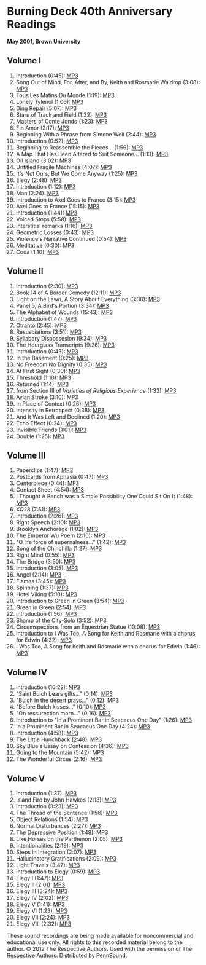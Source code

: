 Burning Deck 40th Anniversary Readings
======================================

  
**May 2001, Brown University**  
  

Volume I
--------

1.  introduction (0:45): [MP3](http://media.sas.upenn.edu/pennsound/authors/Gizzi-P/Burning-Deck/Gizzi-Peter_01_Introduction_Burning-Deck-40th-Anniversary_Vol-I_Providence_05-2001.mp3)
2.  Song Out of Mind, For, After, and By, Keith and Rosmarie Waldrop (3:08): [MP3](http://media.sas.upenn.edu/pennsound/authors/Gizzi-P/Burning-Deck/Gizzi-Peter_02_Song-Out-Of-Mind_Burning-Deck-40th-Anniversary_Vol-I_Providence_05-2001.mp3)
3.  Tous Les Matins Du Monde (1:19): [MP3](http://media.sas.upenn.edu/pennsound/authors/Gizzi-P/Burning-Deck/Gizzi-Peter_03_Tous-Les-Matins-Du-Monde_Burning-Deck-40th-Anniversary_Vol-I_Providence_05-2001.mp3)
4.  Lonely Tylenol (1:06): [MP3](http://media.sas.upenn.edu/pennsound/authors/Gizzi-P/Burning-Deck/Gizzi-Peter_04_Lonely-Tylenol_Burning-Deck-40th-Anniversary_Vol-I_Providence_05-2001.mp3)
5.  Ding Repair (5:07): [MP3](http://media.sas.upenn.edu/pennsound/authors/Gizzi-P/Burning-Deck/Gizzi-Peter_05_Ding-Repair_Burning-Deck-40th-Anniversary_Vol-I_Providence_05-2001.mp3)
6.  Stars of Track and Field (1:32): [MP3](http://media.sas.upenn.edu/pennsound/authors/Gizzi-P/Burning-Deck/Gizzi-Peter_06_Stars-Of-Track-And-Field_Burning-Deck-40th-Anniversary_Vol-I_Providence_05-2001.mp3)
7.  Masters of Conte Jondo (1:23): [MP3](http://media.sas.upenn.edu/pennsound/authors/Gizzi-P/Burning-Deck/Gizzi-Peter_07_Masters-Of-The-Conte-Jondo_Burning-Deck-40th-Anniversary_Vol-I_Providence_05-2001.mp3)
8.  Fin Amor (2:17): [MP3](http://media.sas.upenn.edu/pennsound/authors/Gizzi-P/Burning-Deck/Gizzi-Peter_08_Fin-Amor_Burning-Deck-40th-Anniversary_Vol-I_Providence_05-2001.mp3)
9.  Beginning With a Phrase from Simone Weil (2:44): [MP3](http://media.sas.upenn.edu/pennsound/authors/Gizzi-P/Burning-Deck/Gizzi-Peter_09_Beginning-With-A-Phrase-From-Simone-Weil_Burning-Deck-40th-Anniversary_Vol-I_Providence_05-2001.mp3)
10. introduction (0:52): [MP3](http://media.sas.upenn.edu/pennsound/authors/Johnson-Margaret/Burning-Deck/Johnson-Margaret_10_Introduction_Burning-Deck-40th-Anniversary_Vol-I_Providence_05-2001.mp3)
11. Beginning to Reassemble the Pieces... (1:56): [MP3](http://media.sas.upenn.edu/pennsound/authors/Johnson-Margaret/Burning-Deck/Johnson-Margaret_11_Beginning-To-Reassemble-The-Pieces_Burning-Deck-40th-Anniversary_Vol-I_Providence_05-2001.mp3)
12. A Map That Has Been Altered to Suit Someone... (1:13): [MP3](http://media.sas.upenn.edu/pennsound/authors/Johnson-Margaret/Burning-Deck/Johnson-Margaret_12_A-Map-That-Has-Been-Altered_Burning-Deck-40th-Anniversary_Vol-I_Providence_05-2001.mp3)
13. Oil Island (3:02): [MP3](http://media.sas.upenn.edu/pennsound/authors/Johnson-Margaret/Burning-Deck/Johnson-Margaret_13_Oil-Island_Burning-Deck-40th-Anniversary_Vol-I_Providence_05-2001.mp3)
14. Untitled Fragile Machines (4:07): [MP3](http://media.sas.upenn.edu/pennsound/authors/Johnson-Margaret/Burning-Deck/Johnson-Margaret_14_Untitled-Fragile-Machines_Burning-Deck-40th-Anniversary_Vol-I_Providence_05-2001.mp3)
15. It's Not Ours, But We Come Anyway (1:25): [MP3](http://media.sas.upenn.edu/pennsound/authors/Johnson-Margaret/Burning-Deck/Johnson-Margaret_15_Its-Not-Ours-But-We-Come-Anyway_Burning-Deck-40th-Anniversary_Vol-I_Providence_05-2001.mp3)
16. Elegy (2:48): [MP3](http://media.sas.upenn.edu/pennsound/authors/Johnson-Margaret/Burning-Deck/Johnson-Margaret_16_Elegy_Burning-Deck-40th-Anniversary_Vol-I_Providence_05-2001.mp3)
17. introduction (1:12): [MP3](http://media.sas.upenn.edu/pennsound/authors/Ahern/Burning-Deck/Ahern-Tom_17_Introduction_Burning-Deck-40th-Anniversary_Vol-I_Providence_05-2001.mp3)
18. Man (2:24): [MP3](http://media.sas.upenn.edu/pennsound/authors/Ahern/Burning-Deck/Ahern-Tom_18_Man_Burning-Deck-40th-Anniversary_Vol-I_Providence_05-2001.mp3)
19. introduction to Axel Goes to France (3:15): [MP3](http://media.sas.upenn.edu/pennsound/authors/Ahern/Burning-Deck/Ahern-Tom_19_Introduction-To-Axel-Goes-To-France_Burning-Deck-40th-Anniversary_Vol-I_Providence_05-2001.mp3)
20. Axel Goes to France (15:15): [MP3](http://media.sas.upenn.edu/pennsound/authors/Ahern/Burning-Deck/Ahern-Tom_20_Axel-Goes-To-France_Burning-Deck-40th-Anniversary_Vol-I_Providence_05-2001.mp3)
21. introduction (1:44): [MP3](http://media.sas.upenn.edu/pennsound/authors/Gander/Burning-Deck/Gander-Forrest_21_Introduction_Burning-Deck-40th-Anniversary_Vol-I_Providence_05-2001.mp3)
22. Voiced Stops (5:58): [MP3](http://media.sas.upenn.edu/pennsound/authors/Gander/Burning-Deck/Gander-Forrest_22_Voiced-Stops_Burning-Deck-40th-Anniversary_Vol-I_Providence_05-2001.mp3)
23. interstitial remarks (1:16): [MP3](http://media.sas.upenn.edu/pennsound/authors/Gander/Burning-Deck/Gander-Forrest_23_Interstitial-Remarks_Burning-Deck-40th-Anniversary_Vol-I_Providence_05-2001.mp3)
24. Geometric Losses (0:43): [MP3](http://media.sas.upenn.edu/pennsound/authors/Gander/Burning-Deck/Gander-Forrest_24_Geometric-Losses_Burning-Deck-40th-Anniversary_Vol-I_Providence_05-2001.mp3)
25. Violence's Narrative Continued (0:54): [MP3](http://media.sas.upenn.edu/pennsound/authors/Gander/Burning-Deck/Gander-Forrest_25_Violences-Narrative-Continued_Burning-Deck-40th-Anniversary_Vol-I_Providence_05-2001.mp3)
26. Meditative (0:30): [MP3](http://media.sas.upenn.edu/pennsound/authors/Gander/Burning-Deck/Gander-Forrest_26_Meditative_Burning-Deck-40th-Anniversary_Vol-I_Providence_05-2001.mp3)
27. Coda (1:10): [MP3](http://media.sas.upenn.edu/pennsound/authors/Gander/Burning-Deck/Gander-Forrest_27_Coda_Burning-Deck-40th-Anniversary_Vol-I_Providence_05-2001.mp3)

Volume II
---------

1.  introduction (2:30): [MP3](http://media.sas.upenn.edu/pennsound/authors/Hejinian/Burning-Deck/Hejinian-Lyn_01_Introduction_Burning-Deck-40th-Anniversary-Vol-II_Providence_05-2001.mp3)
2.  Book 14 of A Border Comedy (12:11): [MP3](http://media.sas.upenn.edu/pennsound/authors/Hejinian/Burning-Deck/Hejinian-Lyn_02_Book-14-A-Border-Comedy_Burning-Deck-40th-Anniversary-Vol-II_Providence_05-2001.mp3)
3.  Light on the Lawn, A Story About Everything (3:36): [MP3](http://media.sas.upenn.edu/pennsound/authors/McMorris/Burning-Deck/McMorris-Mark_03_Light-On-The-Lawn_Burning-Deck-40th-Anniversary-Vol-II_Providence_05-2001.mp3)
4.  Panel 5, A Bird's Portion (3:34): [MP3](http://media.sas.upenn.edu/pennsound/authors/McMorris/Burning-Deck/McMorris-Mark_04_Panel-5-A-Birds-Portion_Burning-Deck-40th-Anniversary-Vol-II_Providence_05-2001.mp3)
5.  The Alphabet of Wounds (15:43): [MP3](http://media.sas.upenn.edu/pennsound/authors/McMorris/Burning-Deck/McMorris-Mark_05_The-Alphabet-Of-Wounds_Burning-Deck-40th-Anniversary-Vol-II_Providence_05-2001.mp3)
6.  introduction (1:47): [MP3](http://media.sas.upenn.edu/pennsound/authors/Gevirtz/Burning-Deck/Gevirtz-Susan_06_Introduction_Burning-Deck-40th-Anniversary-Vol-II_Providence_05-2001.mp3)
7.  Otranto (2:45): [MP3](http://media.sas.upenn.edu/pennsound/authors/Gevirtz/Burning-Deck/Gevirtz-Susan_07_Otranto_Burning-Deck-40th-Anniversary-Vol-II_Providence_05-2001.mp3)
8.  Resusciations (3:51): [MP3](http://media.sas.upenn.edu/pennsound/authors/Gevirtz/Burning-Deck/Gevirtz-Susan_08_Resuscitations_Burning-Deck-40th-Anniversary-Vol-II_Providence_05-2001.mp3)
9.  Syllabary Dispossesion (9:34): [MP3](http://media.sas.upenn.edu/pennsound/authors/Gevirtz/Burning-Deck/Gevirtz-Susan_09_Syllabary-Dispossesion_Burning-Deck-40th-Anniversary-Vol-II_Providence_05-2001.mp3)
10. The Hourglass Transcripts (9:26): [MP3](http://media.sas.upenn.edu/pennsound/authors/Gevirtz/Burning-Deck/Gevirtz-Susan_10_The-Hourglass-Transcripts_Burning-Deck-40th-Anniversary-Vol-II_Providence_05-2001.mp3)
11. introduction (0:43): [MP3](http://media.sas.upenn.edu/pennsound/authors/Ragosta/Burning-Deck/Ragosta-Ray_11_Introduction_Burning-Deck-40th-Anniversary-Vol-II_Providence_05-2001.mp3)
12. In the Basement (0:25): [MP3](http://media.sas.upenn.edu/pennsound/authors/Ragosta/Burning-Deck/Ragosta-Ray_12_In-The-Basement_Burning-Deck-40th-Anniversary-Vol-II_Providence_05-2001.mp3)
13. No Freedom No Dignity (0:35): [MP3](http://media.sas.upenn.edu/pennsound/authors/Ragosta/Burning-Deck/Ragosta-Ray_13_No-Freedom-No-Dignity_Burning-Deck-40th-Anniversary-Vol-II_Providence_05-2001.mp3)
14. At First Sight (0:30): [MP3](http://media.sas.upenn.edu/pennsound/authors/Ragosta/Burning-Deck/Ragosta-Ray_14_At-First-Sight_Burning-Deck-40th-Anniversary-Vol-II_Providence_05-2001.mp3)
15. Threshold (1:10): [MP3](http://media.sas.upenn.edu/pennsound/authors/Ragosta/Burning-Deck/Ragosta-Ray_15_Threshold_Burning-Deck-40th-Anniversary-Vol-II_Providence_05-2001.mp3)
16. Returned (1:14): [MP3](http://media.sas.upenn.edu/pennsound/authors/Ragosta/Burning-Deck/Ragosta-Ray_16_Returned_Burning-Deck-40th-Anniversary-Vol-II_Providence_05-2001.mp3)
17. from Section III of *Varieties of Religious Experience* (1:33): [MP3](http://media.sas.upenn.edu/pennsound/authors/Ragosta/Burning-Deck/Ragosta-Ray_17_From-Section-III_Burning-Deck-40th-Anniversary-Vol-II_Providence_05-2001.mp3)
18. Avian Stroke (3:10): [MP3](http://media.sas.upenn.edu/pennsound/authors/Ragosta/Burning-Deck/Ragosta-Ray_18_Avian-Stroke_Burning-Deck-40th-Anniversary-Vol-II_Providence_05-2001.mp3)
19. In Place of Context (0:26): [MP3](http://media.sas.upenn.edu/pennsound/authors/Ragosta/Burning-Deck/Ragosta-Ray_19_In-Place-Of-Context_Burning-Deck-40th-Anniversary-Vol-II_Providence_05-2001.mp3)
20. Intensity in Retrospect (0:38): [MP3](http://media.sas.upenn.edu/pennsound/authors/Ragosta/Burning-Deck/Ragosta-Ray_20_Intensity-In-Retrospect_Burning-Deck-40th-Anniversary-Vol-II_Providence_05-2001.mp3)
21. And It Was Left and Declined (1:20): [MP3](http://media.sas.upenn.edu/pennsound/authors/Ragosta/Burning-Deck/Ragosta-Ray_21_And-It-Was-Left-And-Declined_Burning-Deck-40th-Anniversary-Vol-II_Providence_05-2001.mp3)
22. Echo Effect (0:24): [MP3](http://media.sas.upenn.edu/pennsound/authors/Ragosta/Burning-Deck/Ragosta-Ray_22_Echo-Effect_Burning-Deck-40th-Anniversary-Vol-II_Providence_05-2001.mp3)
23. Invisible Friends (1:01): [MP3](http://media.sas.upenn.edu/pennsound/authors/Ragosta/Burning-Deck/Ragosta-Ray_23_Invisible-Friends_Burning-Deck-40th-Anniversary-Vol-II_Providence_05-2001.mp3)
24. Double (1:25): [MP3](http://media.sas.upenn.edu/pennsound/authors/Ragosta/Burning-Deck/Ragosta-Ray_24_Double_Burning-Deck-40th-Anniversary-Vol-II_Providence_05-2001.mp3)

Volume III
----------

1.  Paperclips (1:47): [MP3](http://media.sas.upenn.edu/pennsound/authors/Martenson/Burning-Deck/Martenson-Jennifer_01_Paperclips_Burning-Deck-40th-Anniversary_Volume-III_Providence_05-2001.mp3)
2.  Postcards from Aphasia (0:47): [MP3](http://media.sas.upenn.edu/pennsound/authors/Martenson/Burning-Deck/Martenson-Jennifer_02_Postcard-From-Aphasia_Burning-Deck-40th-Anniversary_Volume-III_Providence_05-2001.mp3)
3.  Centerpiece (0:44): [MP3](http://media.sas.upenn.edu/pennsound/authors/Martenson/Burning-Deck/Martenson-Jennifer_03_Centerpiece_Burning-Deck-40th-Anniversary_Volume-III_Providence_05-2001.mp3)
4.  Contact Sheet (4:54): [MP3](http://media.sas.upenn.edu/pennsound/authors/Martenson/Burning-Deck/Martenson-Jennifer_04_Contact-Sheet_Burning-Deck-40th-Anniversary_Volume-III_Providence_05-2001.mp3)
5.  I Thought A Bench was a Simple Possibility One Could Sit On It (1:48): [MP3](http://media.sas.upenn.edu/pennsound/authors/Martenson/Burning-Deck/Martenson-Jennifer_05_I-Thought-A-Bench_Burning-Deck-40th-Anniversary_Volume-III_Providence_05-2001.mp3)
6.  XQ28 (7:51): [MP3](http://media.sas.upenn.edu/pennsound/authors/Martenson/Burning-Deck/Martenson-Jennifer_06_XQ28_Burning-Deck-40th-Anniversary_Volume-III_Providence_05-2001.mp3)
7.  introduction (2:26): [MP3](http://media.sas.upenn.edu/pennsound/authors/Jarnot/Burning-Deck/Jarnot-Lisa_07_Introduction_Burning-Deck-40th-Anniversary_Volume-III_Providence_05-2001.mp3)
8.  Right Speech (2:10): [MP3](http://media.sas.upenn.edu/pennsound/authors/Jarnot/Burning-Deck/Jarnot-Lisa_08_Right-Speech_Burning-Deck-40th-Anniversary_Volume-III_Providence_05-2001.mp3)
9.  Brooklyn Anchorage (1:02): [MP3](http://media.sas.upenn.edu/pennsound/authors/Jarnot/Burning-Deck/Jarnot-Lisa_09_Brooklyn-Anchorage_Burning-Deck-40th-Anniversary_Volume-III_Providence_05-2001.mp3)
10. The Emperor Wu Poem (2:10): [MP3](http://media.sas.upenn.edu/pennsound/authors/Jarnot/Burning-Deck/Jarnot-Lisa_10_The-Emperor-Wu-Poem_Burning-Deck-40th-Anniversary_Volume-III_Providence_05-2001.mp3)
11. "O life force of supernalness..." (1:42): [MP3](http://media.sas.upenn.edu/pennsound/authors/Jarnot/Burning-Deck/Jarnot-Lisa_11_O-Life-Force_Burning-Deck-40th-Anniversary_Volume-III_Providence_05-2001.mp3)
12. Song of the Chinchilla (1:27): [MP3](http://media.sas.upenn.edu/pennsound/authors/Jarnot/Burning-Deck/Jarnot-Lisa_12_Song-Of-The-Chinchilla_Burning-Deck-40th-Anniversary_Volume-III_Providence_05-2001.mp3)
13. Right Mind (0:55): [MP3](http://media.sas.upenn.edu/pennsound/authors/Jarnot/Burning-Deck/Jarnot-Lisa_13_Right-Mind_Burning-Deck-40th-Anniversary_Volume-III_Providence_05-2001.mp3)
14. The Bridge (3:50): [MP3](http://media.sas.upenn.edu/pennsound/authors/Jarnot/Burning-Deck/Jarnot-Lisa_14_The-Bridge_Burning-Deck-40th-Anniversary_Volume-III_Providence_05-2001.mp3)
15. introduction (3:05): [MP3](http://media.sas.upenn.edu/pennsound/authors/Di/Burning-Deck/Di-Xue_15_Introduction_Burning-Deck-40th-Anniversary_Volume-III_Providence_05-2001.mp3)
16. Angel (2:14): [MP3](http://media.sas.upenn.edu/pennsound/authors/Di/Burning-Deck/Di-Xue_16_Angel_Burning-Deck-40th-Anniversary_Volume-III_Providence_05-2001.mp3)
17. Flames (3:45): [MP3](http://media.sas.upenn.edu/pennsound/authors/Di/Burning-Deck/Di-Xue_17_Flames_Burning-Deck-40th-Anniversary_Volume-III_Providence_05-2001.mp3)
18. Spinning (1:37): [MP3](http://media.sas.upenn.edu/pennsound/authors/Di/Burning-Deck/Di-Xue_18_Spinning_Burning-Deck-40th-Anniversary_Volume-III_Providence_05-2001.mp3)
19. Hotel Viking (5:10): [MP3](http://media.sas.upenn.edu/pennsound/authors/Di/Burning-Deck/Di-Xue_19_Hotel-Viking_Burning-Deck-40th-Anniversary_Volume-III_Providence_05-2001.mp3)
20. introduction to Green in Green (3:54): [MP3](http://media.sas.upenn.edu/pennsound/authors/Di/Burning-Deck/Di-Xue_20_Introduction-To-Green-In-Green_Burning-Deck-40th-Anniversary_Volume-III_Providence_05-2001.mp3)
21. Green in Green (2:54): [MP3](http://media.sas.upenn.edu/pennsound/authors/Di/Burning-Deck/Di-Xue_21_Green-In-Green_Burning-Deck-40th-Anniversary_Volume-III_Providence_05-2001.mp3)
22. introduction (1:56): [MP3](http://media.sas.upenn.edu/pennsound/authors/Gordan/Burning-Deck/Gordan-Jaimy_22_Introduction_Burning-Deck-40th-Anniversary_Volume-III_Providence_05-2001.mp3)
23. Shamp of the City-Solo (3:52): [MP3](http://media.sas.upenn.edu/pennsound/authors/Gordan/Burning-Deck/Gordan-Jaimy_23_Shamp-Of-The-City-Solo_Burning-Deck-40th-Anniversary_Volume-III_Providence_05-2001.mp3)
24. Circumspections from an Equestrian Statue (10:08): [MP3](http://media.sas.upenn.edu/pennsound/authors/Gordan/Burning-Deck/Gordan-Jaimy_24_Circumspections-From-An-Equestrian-Statue_Burning-Deck-40th-Anniversary_Volume-III_Providence_05-2001.mp3)
25. introduction to I Was Too, A Song for Keith and Rosmarie with a chorus for Edwin (4:32): [MP3](http://media.sas.upenn.edu/pennsound/authors/Gordan/Burning-Deck/Gordan-Jaimy_25_Introduction-To-I-Was-Too_Burning-Deck-40th-Anniversary_Volume-III_Providence_05-2001.mp3)
26. I Was Too, A Song for Keith and Rosmarie with a chorus for Edwin (1:46): [MP3](http://media.sas.upenn.edu/pennsound/authors/Gordan/Burning-Deck/Gordan-Jaimy_26_I-Was-Too_Burning-Deck-40th-Anniversary_Volume-III_Providence_05-2001.mp3)

Volume IV
---------

1.  introduction (16:22): [MP3](http://media.sas.upenn.edu/pennsound/authors/Kennedy/Burning-Deck/Kennedy-XJ_01_Introduction_Burning-Deck-40th-Anniversary_Vol-IV_Providence_05-2001.mp3)
2.  "Saint Bulch bears gifts..." (0:14): [MP3](http://media.sas.upenn.edu/pennsound/authors/Kennedy/Burning-Deck/Kennedy-XJ_02_Saint-Bulch-Bears-Gifts_Burning-Deck-40th-Anniversary_Vol-IV_Providence_05-2001.mp3)
3.  "Bulch in the desert prays..." (0:12): [MP3](http://media.sas.upenn.edu/pennsound/authors/Kennedy/Burning-Deck/Kennedy-XJ_03_Bulch-In-The-Desert-Prays_Burning-Deck-40th-Anniversary_Vol-IV_Providence_05-2001.mp3)
4.  "Before Bulch kisses..." (0:10): [MP3](http://media.sas.upenn.edu/pennsound/authors/Kennedy/Burning-Deck/Kennedy-XJ_04_Before-Bulch-Kisses_Burning-Deck-40th-Anniversary_Vol-IV_Providence_05-2001.mp3)
5.  "On ressurection morn..." (0:16): [MP3](http://media.sas.upenn.edu/pennsound/authors/Kennedy/Burning-Deck/Kennedy-XJ_05_On-Ressurection-Morn_Burning-Deck-40th-Anniversary_Vol-IV_Providence_05-2001.mp3)
6.  introduction to "In a Prominent Bar in Seacacus One Day" (1:26): [MP3](http://media.sas.upenn.edu/pennsound/authors/Kennedy/Burning-Deck/Kennedy-XJ_06_Introduction-To-In-A-Prominent-Bar_Burning-Deck-40th-Anniversary_Vol-IV_Providence_05-2001.mp3)
7.  In a Prominent Bar in Seacacus One Day (4:24): [MP3](http://media.sas.upenn.edu/pennsound/authors/Kennedy/Burning-Deck/Kennedy-XJ_07_In-A-Prominent-Bar-In-Seacacus-One-Day_Burning-Deck-40th-Anniversary_Vol-IV_Providence_05-2001.mp3)
8.  introduction (4:58): [MP3](http://media.sas.upenn.edu/pennsound/authors/Weibe/Burning-Deck/Weibe-Dallas_08_Introduction_Burning-Deck-40th-Anniversary_Vol-IV_Providence_05-2001.mp3)
9.  The Little Hunchback (2:48): [MP3](http://media.sas.upenn.edu/pennsound/authors/Weibe/Burning-Deck/Weibe-Dallas_09_The-Little-Hunchback_Burning-Deck-40th-Anniversary_Vol-IV_Providence_05-2001.mp3)
10. Sky Blue's Essay on Confession (4:36): [MP3](http://media.sas.upenn.edu/pennsound/authors/Weibe/Burning-Deck/Weibe-Dallas_10_Sky-Blues-Essay-On-Confession_Burning-Deck-40th-Anniversary_Vol-IV_Providence_05-2001.mp3)
11. Going to the Mountain (5:42): [MP3](http://media.sas.upenn.edu/pennsound/authors/Weibe/Burning-Deck/Weibe-Dallas_11_Going-To-The-Mountain_Burning-Deck-40th-Anniversary_Vol-IV_Providence_05-2001.mp3)
12. The Wonderful Circus (2:16): [MP3](http://media.sas.upenn.edu/pennsound/authors/Weibe/Burning-Deck/Weibe-Dallas_12_The-Wonderful-Circus_Burning-Deck-40th-Anniversary_Vol-IV_Providence_05-2001.mp3)

Volume V
--------

1.  introduction (1:37): [MP3](http://media.sas.upenn.edu/pennsound/authors/Waldrop-K/Burning-Deck/Waldrop-Keith_01_Introduction_Burning-Deck-40th-Anniversary_Volume-V_05-2001.mp3)
2.  Island Fire by John Hawkes (2:13): [MP3](http://media.sas.upenn.edu/pennsound/authors/Waldrop-K/Burning-Deck/Waldrop-Keith_02_Island-Fire_Burning-Deck-40th-Anniversary_Volume-V_05-2001.mp3)
3.  introduction (3:23): [MP3](http://media.sas.upenn.edu/pennsound/authors/Waldrop/Burning-Deck/Waldrop-Rosmarie_03_Introduction_Burning-Deck-40th-Anniversary_Volume-V_05-2001.mp3)
4.  The Thread of the Sentence (1:56): [MP3](http://media.sas.upenn.edu/pennsound/authors/Waldrop/Burning-Deck/Waldrop-Rosmarie_04_The-Thread-Of-The-Sentence_Burning-Deck-40th-Anniversary_Volume-V_05-2001.mp3)
5.  Object Relations (1:54): [MP3](http://media.sas.upenn.edu/pennsound/authors/Waldrop/Burning-Deck/Waldrop-Rosmarie_05_Object-Relations_Burning-Deck-40th-Anniversary_Volume-V_05-2001.mp3)
6.  Normal Disturbances (2:27): [MP3](http://media.sas.upenn.edu/pennsound/authors/Waldrop/Burning-Deck/Waldrop-Rosmarie_06_Normal-Disturbances_Burning-Deck-40th-Anniversary_Volume-V_05-2001.mp3)
7.  The Depressive Position (1:48): [MP3](http://media.sas.upenn.edu/pennsound/authors/Waldrop/Burning-Deck/Waldrop-Rosmarie_07_The-Depressive-Position_Burning-Deck-40th-Anniversary_Volume-V_05-2001.mp3)
8.  Like Horses on the Parthenon (2:05): [MP3](http://media.sas.upenn.edu/pennsound/authors/Waldrop/Burning-Deck/Waldrop-Rosmarie_08_Like-Horses-On-The-Parthenon_Burning-Deck-40th-Anniversary_Volume-V_05-2001.mp3)
9.  Intentionalities (2:19): [MP3](http://media.sas.upenn.edu/pennsound/authors/Waldrop/Burning-Deck/Waldrop-Rosmarie_09_Intentionalities_Burning-Deck-40th-Anniversary_Volume-V_05-2001.mp3)
10. Steps in Integration (2:07): [MP3](http://media.sas.upenn.edu/pennsound/authors/Waldrop/Burning-Deck/Waldrop-Rosmarie_10_Steps-In-Integration_Burning-Deck-40th-Anniversary_Volume-V_05-2001.mp3)
11. Hallucinatory Gratifications (2:09): [MP3](http://media.sas.upenn.edu/pennsound/authors/Waldrop/Burning-Deck/Waldrop-Rosmarie_11_Hallucinatory-Gratifications_Burning-Deck-40th-Anniversary_Volume-V_05-2001.mp3)
12. Light Travels (3:47): [MP3](http://media.sas.upenn.edu/pennsound/authors/Waldrop-K/Burning-Deck/Waldrop-Keith-Rosmarie_12_Light-Travels_Burning-Deck-40th-Anniversary_Volume-V_05-2001.mp3)
13. introduction to Elegy (0:59): [MP3](http://media.sas.upenn.edu/pennsound/authors/Waldrop-K/Burning-Deck/Waldrop-Keith_13_Introduction-To-Elegy_Burning-Deck-40th-Anniversary_Volume-V_05-2001.mp3)
14. Elegy I (1:47): [MP3](http://media.sas.upenn.edu/pennsound/authors/Waldrop-K/Burning-Deck/Waldrop-Keith_14_Elegy-I_Burning-Deck-40th-Anniversary_Volume-V_05-2001.mp3)
15. Elegy II (2:01): [MP3](http://media.sas.upenn.edu/pennsound/authors/Waldrop-K/Burning-Deck/Waldrop-Keith_15_Elegy-II_Burning-Deck-40th-Anniversary_Volume-V_05-2001.mp3)
16. Elegy III (3:24): [MP3](http://media.sas.upenn.edu/pennsound/authors/Waldrop-K/Burning-Deck/Waldrop-Keith_16_Elegy-III_Burning-Deck-40th-Anniversary_Volume-V_05-2001.mp3)
17. Elegy IV (2:02): [MP3](http://media.sas.upenn.edu/pennsound/authors/Waldrop-K/Burning-Deck/Waldrop-Keith_17_Elegy-IV_Burning-Deck-40th-Anniversary_Volume-V_05-2001.mp3)
18. Elegy V (1:41): [MP3](http://media.sas.upenn.edu/pennsound/authors/Waldrop-K/Burning-Deck/Waldrop-Keith_18_Elegy-V_Burning-Deck-40th-Anniversary_Volume-V_05-2001.mp3)
19. Elegy VI (1:23): [MP3](http://media.sas.upenn.edu/pennsound/authors/Waldrop-K/Burning-Deck/Waldrop-Keith_19_Elegy-VI_Burning-Deck-40th-Anniversary_Volume-V_05-2001.mp3)
20. Elegy VII (2:24): [MP3](http://media.sas.upenn.edu/pennsound/authors/Waldrop-K/Burning-Deck/Waldrop-Keith_20_Elegy-VII_Burning-Deck-40th-Anniversary_Volume-V_05-2001.mp3)
21. Elegy VIII (2:32): [MP3](http://media.sas.upenn.edu/pennsound/authors/Waldrop-K/Burning-Deck/Waldrop-Keith_21_Elegy-VIII_Burning-Deck-40th-Anniversary_Volume-V_05-2001.mp3)

These sound recordings are being made available for noncommercial and educational use only.
All rights to this recorded material belong to the author. © 2012 The Respective Authors.
Used with the permission of The Respective Authors. Distributed by [PennSound.](../index.html)
